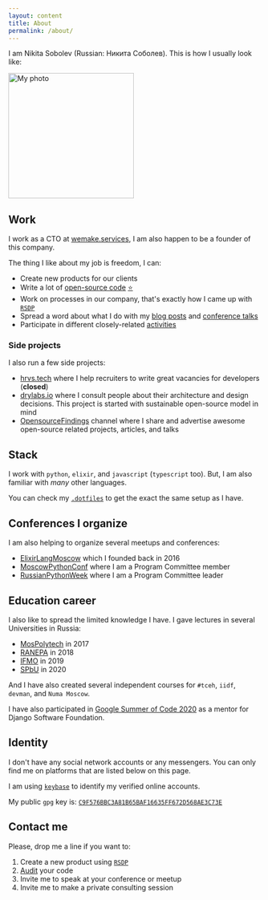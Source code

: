 ```yaml
---
layout: content
title: About
permalink: /about/
---
```


I am Nikita Sobolev (Russian: Никита Соболев).
This is how I usually look like:

<img src="https://avatars3.githubusercontent.com/u/4660275?s=460&v=4" alt="My photo" width="250">


## Work

I work as a CTO at [wemake.services](https://wemake.services),
I am also happen to be a founder of this company.

The thing I like about my job is freedom, I can:
- Create new products for our clients
- Write a lot of [open-source code](https://github.com/sobolevn) [:star:](https://stars.github.com/profiles/sobolevn/)
- Work on processes in our company, that's exactly how I came up with [`RSDP`](https://wemake.services/meta/)
- Spread a word about what I do with my [blog posts](https://sobolevn.me/) and [conference talks](https://sobolevn.me/talks/)
- Participate in different closely-related [activities](https://sobolevn.me/activities/)

### Side projects

I also run a few side projects:

- [hrvs.tech](https://hrvs.tech/) where I help recruiters to write great vacancies for developers (**closed**)
- [drylabs.io](https://drylabs.io/) where I consult people about their architecture and design decisions. This project is started with sustainable open-source model in mind
- [OpensourceFindings](https://t.me/opensource_findings) channel where I share and advertise awesome open-source related projects, articles, and talks


## Stack

I work with `python`, `elixir`, and `javascript` (`typescript` too).
But, I am also familiar with *many* other languages.

You can check my [`.dotfiles`](https://github.com/sobolevn/dotfiles) to get
the exact the same setup as I have.


## Conferences I organize

I am also helping to organize several meetups and conferences:

- [ElixirLangMoscow](http://elixir-lang.moscow/) which I founded back in 2016
- [MoscowPythonConf](http://conf.python.ru) where I am a Program Committee member
- [RussianPythonWeek](https://conf.python.ru/moscow/2020) where I am a Program Committee leader


## Education career

I also like to spread the limited knowledge I have.
I gave lectures in several Universities in Russia:

- [MosPolytech](https://mospolytech.ru/) in 2017
- [RANEPA](https://www.ranepa.ru/) in 2018
- [IFMO](http://www.ifmo.ru/) in 2019
- [SPbU](https://spbu.ru/) in 2020

And I have also created several
independent courses for `#tceh`, `iidf`, `devman`, and `Numa Moscow`.

I have also participated in
[Google Summer of Code 2020](https://www.djangoproject.com/weblog/2020/may/13/summer-of-code/)
as a mentor for Django Software Foundation.


## Identity

I don't have any social network accounts or any messengers.
You can only find me on platforms that are listed below on this page.

I am using [`keybase`](https://keybase.io/sobolevn) to identify
my verified online accounts.

My public `gpg` key is: [`C9F576BBC3A81B65BAF16635FF672D568AE3C73E`](https://keybase.io/sobolevn/pgp_keys.asc?fingerprint=c9f576bbc3a81b65baf16635ff672d568ae3c73e)


## Contact me

Please, drop me a line if you want to:

1. Create a new product using [`RSDP`](https://wemake.services/meta)
2. [Audit](https://wemake.services/meta/rsdp/audits/) your code
3. Invite me to speak at your conference or meetup
4. Invite me to make a private consulting session

